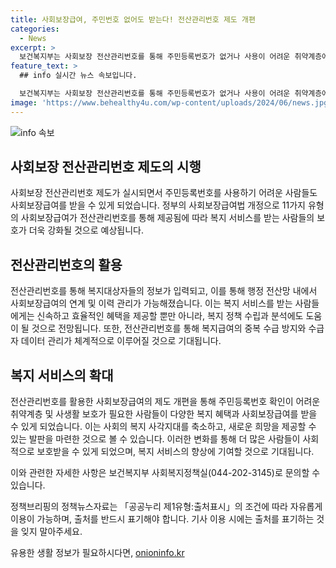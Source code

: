 ```yaml
---
title: 사회보장급여, 주민번호 없어도 받는다! 전산관리번호 제도 개편
categories:
  - News
excerpt: >
  보건복지부는 사회보장 전산관리번호를 통해 주민등록번호가 없거나 사용이 어려운 취약계층에게도 보호를 확대한다고 발표했습니다. 이제 전산관리번호를 통해 11가지 사회보장급여를 받을 수 있으며, 행복이음 시스템을 통해 업무 효율성이 향상됩니다. 이를 통해 복지 서비스를 받는 사람들의 사생활 보호와 복지 혜택 지원이 강화되며, 관련 정책 수립에도 도움이 될 것으로 전망됩니다. 이에 대한 자세한 문의는 보건복지부 사회복지정책실로 하실 수 있습니다.
feature_text: >
  ## info 실시간 뉴스 속보입니다.

  보건복지부는 사회보장 전산관리번호를 통해 주민등록번호가 없거나 사용이 어려운 취약계층에게도 보호를 확대한다고 발표했습니다. 이제 전산관리번호를 통해 11가지 사회보장급여를 받을 수 있으며, 행복이음 시스템을 통해 업무 효율성이 향상됩니다. 이를 통해 복지 서비스를 받는 사람들의 사생활 보호와 복지 혜택 지원이 강화되며, 관련 정책 수립에도 도움이 될 것으로 전망됩니다. 이에 대한 자세한 문의는 보건복지부 사회복지정책실로 하실 수 있습니다.
image: 'https://www.behealthy4u.com/wp-content/uploads/2024/06/news.jpg'
---
```


<p><img src="https://www.behealthy4u.com/wp-content/uploads/2024/06/news.jpg" alt="info 속보" /></p>

<h2 data-ke-size="size26">사회보장 전산관리번호 제도의 시행</h2>

<p data-ke-size="size16">사회보장 전산관리번호 제도가 실시되면서 주민등록번호를 사용하기 어려운 사람들도 사회보장급여를 받을 수 있게 되었습니다. 정부의 사회보장급여법 개정으로 11가지 유형의 사회보장급여가 전산관리번호를 통해 제공됨에 따라 복지 서비스를 받는 사람들의 보호가 더욱 강화될 것으로 예상됩니다.</p>

<h2 data-ke-size="size26">전산관리번호의 활용</h2>

<p data-ke-size="size16">전산관리번호를 통해 복지대상자들의 정보가 입력되고, 이를 통해 행정 전산망 내에서 사회보장급여의 연계 및 이력 관리가 가능해졌습니다. 이는 복지 서비스를 받는 사람들에게는 신속하고 효율적인 혜택을 제공할 뿐만 아니라, 복지 정책 수립과 분석에도 도움이 될 것으로 전망됩니다. 또한, 전산관리번호를 통해 복지급여의 중복 수급 방지와 수급자 데이터 관리가 체계적으로 이루어질 것으로 기대됩니다.</p>

<h2 data-ke-size="size26">복지 서비스의 확대</h2>

<p data-ke-size="size16">전산관리번호를 활용한 사회보장급여의 제도 개편을 통해 주민등록번호 확인이 어려운 취약계층 및 사생활 보호가 필요한 사람들이 다양한 복지 혜택과 사회보장급여를 받을 수 있게 되었습니다. 이는 사회의 복지 사각지대를 축소하고, 새로운 희망을 제공할 수 있는 발판을 마련한 것으로 볼 수 있습니다. 이러한 변화를 통해 더 많은 사람들이 사회적으로 보호받을 수 있게 되었으며, 복지 서비스의 향상에 기여할 것으로 기대됩니다.
</p>

<p data-ke-size="size16">이와 관련한 자세한 사항은 보건복지부 사회복지정책실(044-202-3145)로 문의할 수 있습니다.</p>

<p data-ke-size="size16">정책브리핑의 정책뉴스자료는 「공공누리 제1유형:출처표시」의 조건에 따라 자유롭게 이용이 가능하며, 출처를 반드시 표기해야 합니다. 기사 이용 시에는 출처를 표기하는 것을 잊지 말아주세요.</p>
유용한 생활 정보가 필요하시다면, <a href="https://onioninfo.kr" rel="dofollow">onioninfo.kr</a>


